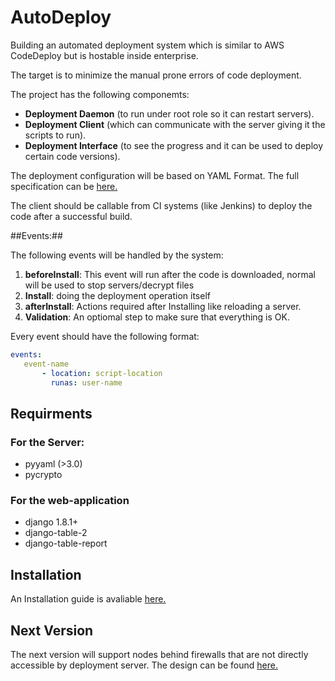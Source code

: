 # AutoDeploy
Building an automated deployment system which is similar to AWS CodeDeploy but is hostable inside enterprise.

The target is to minimize the manual prone errors of code deployment.

The project has the following componemts:
* **Deployment Daemon** (to run under root role so it can restart servers).
* **Deployment Client** (which can communicate with the server giving it the scripts to run).
* **Deployment Interface** (to see the progress and it can be used to deploy certain code versions).

The deployment configuration will be based on YAML Format. The full specification can be [here.](https://github.com/mkalioby/AutoDeploy/blob/master/YAML.md)

The client should be callable from CI systems (like Jenkins) to deploy the code after a successful build.

##Events:##

The following events will be handled by the system:

1. **beforeInstall**: This event will run after the code is downloaded, normal will be used to stop servers/decrypt files
2. **Install**: doing the deployment operation itself
3. **afterInstall**: Actions required after Installing like reloading a server.
4. **Validation**: An optiomal step to make sure that everything is OK.

Every event should have the following format:

```yaml
events:
   event-name
       - location: script-location
         runas: user-name
  ```
## Requirments ##
### For the Server:
* pyyaml (>3.0)
* pycrypto

### For the web-application
* django 1.8.1+
* django-table-2
* django-table-report

## Installation ##

An Installation guide is avaliable [here.](https://github.com/mkalioby/AutoDeploy/blob/master/Installation.md)

## Next Version ##

The next version will support nodes behind firewalls that are not directly accessible by deployment server. The design can be found [here.](https://github.com/mkalioby/AutoDeploy/blob/master/v2.md)

